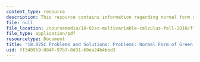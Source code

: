 ```yaml
---
content_type: resource
description: This resource contains information regarding normal form of green's theorem.
file: null
file_location: /coursemedia/18-02sc-multivariable-calculus-fall-2010/ff340959884f97b78d3169ea24b4bbd3_MIT18_02SC_pb_70_comb.pdf
file_type: application/pdf
resourcetype: Document
title: '18.02SC Problems and Solutions: Problems: Normal Form of Green''s Theorem'
uid: ff340959-884f-97b7-8d31-69ea24b4bbd3
---
```

